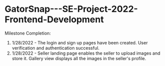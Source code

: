 # GatorSnap---SE-Project-2022-Frontend-Development

Milestone Completion:
1. 1/28/2022 - The login and sign up pages have been created. User verification and authentication successful. 
2. 1/28/2022 - Seller landing page enables the seller to upload images and store it. Gallery view displays all the images in the seller's profile.
